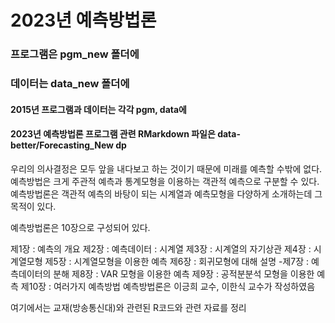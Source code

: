 # 2023년 예측방법론

### 프로그램은 pgm_new 폴더에
### 데이터는 data_new 폴더에

#### 2015년 프로그램과 데이터는 각각 pgm, data에
#### 2023년 예측방법론 프로그램 관련 RMarkdown 파일은 data-better/Forecasting_New dp 

우리의 의사결정은 모두 앞을 내다보고 하는 것이기 때문에 미래를 예측할 수밖에 없다.
예측방법은 크게 주관적 예측과 통계모형을 이용하는 객관적 예측으로 구분할 수 있다.
예측방법론은 객관적 예측의 바탕이 되는 시계열과 예측모형을 다양하게 소개하는데 그 목적이 있다.

예측방법론은 10장으로 구성되어 있다.

제1장 : 예측의 개요
제2장 : 예측데이터 : 시계열
제3장 : 시계열의 자기상관
제4장 : 시계열모형
제5장 : 시계열모형을 이용한 예측
제6장 : 회귀모형에 대해 설명 -제7장 : 예측데이터의 분해
제8장 : VAR 모형을 이용한 예측
제9장 : 공적분분석 모형을 이용한 예측
제10장 : 여러가지 예측방법
예측방법론은 이긍희 교수, 이한식 교수가 작성하였음

여기에서는 교재(방송통신대)와 관련된 R코드와 관련 자료를 정리
